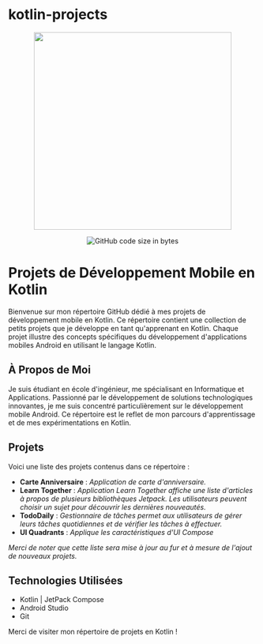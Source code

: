# kotlin-projects
<p align="center"><a href="https://developer.android.com" target="_blanc"><img src="https://cdn.freebiesupply.com/logos/thumbs/2x/kotlin-2-logo.png" width="400"></a></p>
<p align="center"> 
<img alt="GitHub code size in bytes" src="https://img.shields.io/github/languages/code-size/charlesbchv/Geometrical_Modeling?style=plastic&color=violet">
</p>

# Projets de Développement Mobile en Kotlin

Bienvenue sur mon répertoire GitHub dédié à mes projets de développement mobile en Kotlin. Ce répertoire contient une collection de petits projets que je développe en tant qu'apprenant en Kotlin. Chaque projet illustre des concepts spécifiques du développement d'applications mobiles Android en utilisant le langage Kotlin.

## À Propos de Moi

Je suis étudiant en école d'ingénieur, me spécialisant en Informatique et Applications. Passionné par le développement de solutions technologiques innovantes, je me suis concentré particulièrement sur le développement mobile Android. Ce répertoire est le reflet de mon parcours d'apprentissage et de mes expérimentations en Kotlin.

## Projets

Voici une liste des projets contenus dans ce répertoire :

- **Carte Anniversaire** : _Application de carte d'anniversaire._
- **Learn Together** : _Application Learn Together affiche une liste d'articles à propos de plusieurs bibliothèques Jetpack. Les utilisateurs peuvent choisir un sujet pour découvrir les dernières nouveautés._
- **TodoDaily** : _Gestionnaire de tâches permet aux utilisateurs de gérer leurs tâches quotidiennes et de vérifier les tâches à effectuer._
- **UI Quadrants** : _Applique les caractéristiques d'UI Compose_

_Merci de noter que cette liste sera mise à jour au fur et à mesure de l'ajout de nouveaux projets._

## Technologies Utilisées

- Kotlin | JetPack Compose
- Android Studio
- Git

Merci de visiter mon répertoire de projets en Kotlin !

